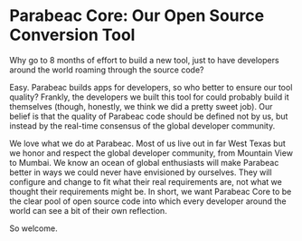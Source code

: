 # Parabeac Core: Our Open Source Conversion Tool

Why go to 8 months of effort to build a new tool, just to have developers around the world roaming through the source code?

Easy. Parabeac builds apps for developers, so who better to ensure our tool quality? Frankly, the developers we built this tool for could probably build it themselves (though, honestly, we think we did a pretty sweet job). Our belief is that the quality of Parabeac code should be defined not by us, but instead by the real-time consensus of the global developer community.

We love what we do at Parabeac. Most of us live out in far West Texas but we honor and respect the global developer community, from Mountain View to Mumbai. We know an ocean of global enthusiasts will make Parabeac better in ways we could never have envisioned by ourselves. They will configure and change to fit what their real requirements are, not what we thought their requirements might be. In short, we want Parabeac Core to be the clear pool of open source code into which every developer around the world can see a bit of their own reflection.

So welcome.